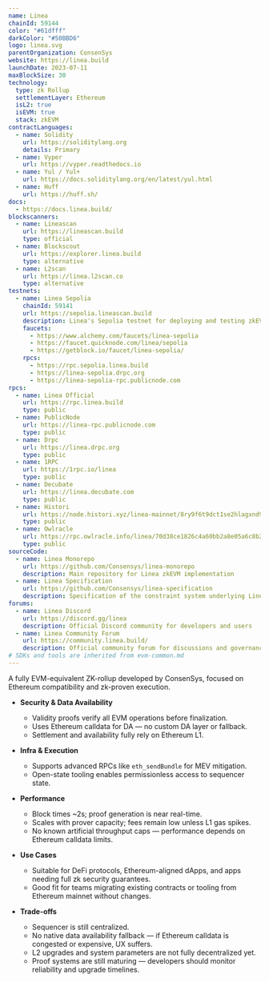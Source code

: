 ```yaml
---
name: Linea
chainId: 59144
color: "#61dfff"
darkColor: "#50BBD6"
logo: linea.svg
parentOrganization: ConsenSys
website: https://linea.build
launchDate: 2023-07-11
maxBlockSize: 30
technology:
  type: zk Rollup
  settlementLayer: Ethereum
  isL2: true
  isEVM: true
  stack: zkEVM
contractLanguages:
  - name: Solidity
    url: https://soliditylang.org
    details: Primary
  - name: Vyper
    url: https://vyper.readthedocs.io
  - name: Yul / Yul+
    url: https://docs.soliditylang.org/en/latest/yul.html
  - name: Huff
    url: https://huff.sh/
docs:
  - https://docs.linea.build/
blockscanners:
  - name: Lineascan
    url: https://lineascan.build
    type: official
  - name: Blockscout
    url: https://explorer.linea.build
    type: alternative
  - name: L2scan
    url: https://linea.l2scan.co
    type: alternative
testnets:
  - name: Linea Sepolia
    chainId: 59141
    url: https://sepolia.lineascan.build
    description: Linea's Sepolia testnet for deploying and testing zkEVM applications.
    faucets:
      - https://www.alchemy.com/faucets/linea-sepolia
      - https://faucet.quicknode.com/linea/sepolia
      - https://getblock.io/faucet/linea-sepolia/
    rpcs:
      - https://rpc.sepolia.linea.build
      - https://linea-sepolia.drpc.org
      - https://linea-sepolia-rpc.publicnode.com
rpcs:
  - name: Linea Official
    url: https://rpc.linea.build
    type: public
  - name: PublicNode
    url: https://linea-rpc.publicnode.com
    type: public
  - name: Drpc
    url: https://linea.drpc.org
    type: public
  - name: 1RPC
    url: https://1rpc.io/linea
    type: public
  - name: Decubate
    url: https://linea.decubate.com
    type: public
  - name: Histori
    url: https://node.histori.xyz/linea-mainnet/8ry9f6t9dct1se2hlagxnd9n2a
    type: public
  - name: Owlracle
    url: https://rpc.owlracle.info/linea/70d38ce1826c4a60bb2a8e05a6c8b20f
    type: public
sourceCode:
  - name: Linea Monorepo
    url: https://github.com/Consensys/linea-monorepo
    description: Main repository for Linea zkEVM implementation
  - name: Linea Specification
    url: https://github.com/Consensys/linea-specification
    description: Specification of the constraint system underlying Linea's zk-EVM
forums:
  - name: Linea Discord
    url: https://discord.gg/linea
    description: Official Discord community for developers and users
  - name: Linea Community Forum
    url: https://community.linea.build/
    description: Official community forum for discussions and governance
# SDKs and tools are inherited from evm-common.md
---
```


A fully EVM-equivalent ZK-rollup developed by ConsenSys, focused on Ethereum compatibility and zk-proven execution.

- **Security & Data Availability**  
  - Validity proofs verify all EVM operations before finalization.  
  - Uses Ethereum calldata for DA — no custom DA layer or fallback.  
  - Settlement and availability fully rely on Ethereum L1.

- **Infra & Execution**  
  - Supports advanced RPCs like `eth_sendBundle` for MEV mitigation.  
  - Open-state tooling enables permissionless access to sequencer state.

- **Performance**  
  - Block times ~2s; proof generation is near real-time.  
  - Scales with prover capacity; fees remain low unless L1 gas spikes.  
  - No known artificial throughput caps — performance depends on Ethereum calldata limits.

- **Use Cases**  
  - Suitable for DeFi protocols, Ethereum-aligned dApps, and apps needing full zk security guarantees.  
  - Good fit for teams migrating existing contracts or tooling from Ethereum mainnet without changes.

- **Trade-offs**  
  - Sequencer is still centralized.  
  - No native data availability fallback — if Ethereum calldata is congested or expensive, UX suffers.  
  - L2 upgrades and system parameters are not fully decentralized yet.  
  - Proof systems are still maturing — developers should monitor reliability and upgrade timelines.